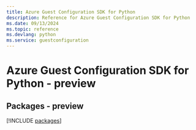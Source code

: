 ```yaml
---
title: Azure Guest Configuration SDK for Python
description: Reference for Azure Guest Configuration SDK for Python
ms.date: 09/13/2024
ms.topic: reference
ms.devlang: python
ms.service: guestconfiguration
---
```

# Azure Guest Configuration SDK for Python - preview
## Packages - preview
[!INCLUDE [packages](guest-configuration-index.md)]